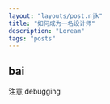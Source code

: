 ```yaml
---
layout: "layouts/post.njk"
title: "如何成为一名设计师"
description: "Loream"
tags: "posts"
---
```


## bai

注意 debugging